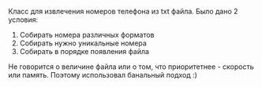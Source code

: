 Класс для извлечения номеров телефона из txt файла. Было дано 2 условия:
1. Собирать номера различных форматов
2. Собирать нужно уникальные номера
3. Собирать в порядке появления файла

Не говорится о величине файла или о том, что приоритетнее - скорость или память. Поэтому использовал банальный подход :)
